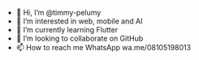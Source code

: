 - 👋 Hi, I’m @timmy-pelumy
- 👀 I’m interested in web, mobile and AI
- 🌱 I’m currently learning Flutter
- 💞️ I’m looking to collaborate on GitHub
- 📫 How to reach me WhatsApp wa.me/08105198013

<!---
timmy-pelumy/timmy-pelumy is a ✨ special ✨ repository because its `README.md` (this file) appears on your GitHub profile.
You can click the Preview link to take a look at your changes.
--->
